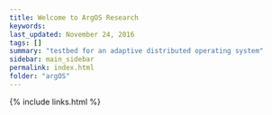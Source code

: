 ```yaml
---
title: Welcome to ArgOS Research
keywords: 
last_updated: November 24, 2016
tags: []
summary: "testbed for an adaptive distributed operating system"
sidebar: main_sidebar
permalink: index.html
folder: "argOS"
---
```




{% include links.html %}
